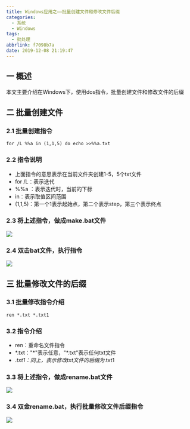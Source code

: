 ```yaml
---
title: Windows应用之——批量创建文件和修改文件后缀
categories:
  - 系统
  - Windows
tags:
  - 批处理
abbrlink: f7098b7a
date: 2019-12-08 21:19:47
---
```

## 一 概述

本文主要介绍在Windows下，使用dos指令，批量创建文件和修改文件的后缀      

<!--more-->

## 二 批量创建文件

### 2.1 批量创建指令

```
for /L %%a in (1,1,5) do echo >>%%a.txt
```

### 2.2 指令说明

* 上面指令的意思表示在当前文件夹创建1-5，5个txt文件
* for /L：表示迭代
* %%a ：表示迭代时，当前的下标
* in：表示取值区间范围
* (1,1,5)：第一个1表示起始点，第二个表示step，第三个表示终点

### 2.3 将上述指令，做成make.bat文件
![][1]
### 2.4 双击bat文件，执行指令
![][2]

## 三 批量修改文件的后缀

### 3.1 批量修改指令介绍

```
ren *.txt *.txt1
```

###  3.2 指令介绍

* ren：重命名文件指令
* *.txt："\*"表示任意，"\*.txt"表示任何txt文件
* *.txt1：同上，表示修改txt文件的后缀为*.txt1

### 3.3 将上述指令，做成rename.bat文件
![][3]
### 3.4 双金rename.bat，执行批量修改文件后缀指令
![][4]

[1]:https://cdn.staticaly.com/gh/PGzxc/CDN/master/blog-image/windows-dos-make-bat.png
[2]:https://cdn.staticaly.com/gh/PGzxc/CDN/master/blog-image/windows-dos-make-create.png
[3]:https://cdn.staticaly.com/gh/PGzxc/CDN/master/blog-image/windows-dos-rename-bat.png
[4]:https://cdn.staticaly.com/gh/PGzxc/CDN/master/blog-image/windows-dos-rename-done.png


